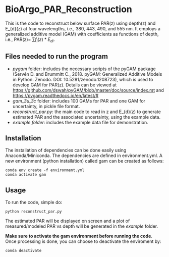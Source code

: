 # BioArgo_PAR_Reconstruction

This is the code to reconstruct below surface PAR(z) using depth(z) and E_{d}(z) at four wavelengths, i.e., 380, 443, 490, and 555 nm. It employs a generalized additive model (GAM) with coefficients as functions of depth, i.e., PAR(z)= $\sum{f_i(z)*E_{di}}$.

## Files needed to run the program

- _pygam_ folder: includes the necessary scripts of the pyGAM package (Servén D. and Brummitt C., 2018. pyGAM: Generalized Additive Models in Python. Zenodo. DOI: 10.5281/zenodo.1208723), which is used to develop GAM for PAR(z). Details can be viewed at https://github.com/dswah/pyGAM/blob/master/doc/source/index.rst and https://pygam.readthedocs.io/en/latest/#
- _gam_3u_3c_ folder: includes 100 GAMs for PAR and one GAM for uncertainty, in pickle file format.
- _reconstruct_par.py_: the main code to read in z and E_{d}(z) to generate estimated PAR and the associated uncertainty, using the example data.
- _example folder_: includes the example data file for demonstration.

## Installation
The installation of dependencies can be done easily using Anaconda/Miniconda. The dependencies are defined in environment.yml. A new environment (python installation) called gam can be created as follows:
```
conda env create -f environment.yml
conda activate gam
```
## Usage

To run the code, simple do:

```
python reconstruct_par.py
```
The estimated PAR will be displayed on screen and a plot of measured/modeled PAR vs depth will be generated in the _example_ folder.

**Make sure to activate the gam environment before running the code**. Once processing is done, you can choose to deactivate the enviroment by:
```
conda deactivate
```


